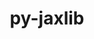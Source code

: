 ---
title: "py-jaxlib"
layout: cache
categories: [package, develop-2024-03-03]
meta: {"versions": ["0.4.25", "0.4.3"], "compilers": ["gcc@=11.4.0", "gcc@=9.4.0"], "oss": ["ubuntu20.04", "ubuntu22.04"], "platforms": ["linux"], "targets": ["neoverse_v1", "neoverse_v2", "ppc64le", "x86_64_v3"], "stacks": ["e4s", "e4s-neoverse-v2", "e4s-neoverse_v1", "e4s-power", "ml-linux-x86_64-cpu", "ml-linux-x86_64-cuda", "ml-linux-x86_64-rocm", "root"], "num_specs": 6, "num_specs_by_stack": {"root": 6, "e4s-power": 1, "e4s-neoverse_v1": 1, "e4s-neoverse-v2": 1, "ml-linux-x86_64-cpu": 1, "ml-linux-x86_64-rocm": 1, "e4s": 1, "ml-linux-x86_64-cuda": 1}}
spec_details: [{"hash": "oj7bg7kxnr3pwxjib32dkhi5rvlfqym3", "compiler": "gcc@=9.4.0", "versions": ["0.4.3"], "os": "ubuntu20.04", "platform": "linux", "target": "ppc64le", "variants": ["build_system=python_pip", "+cuda", "cuda_arch=70"], "stacks": ["root", "e4s-power"], "size": "-", "tarball": "https://binaries.spack.io/develop-2024-03-03/build_cache/linux-ubuntu20.04-ppc64le/gcc-9.4.0/py-jaxlib-0.4.3/linux-ubuntu20.04-ppc64le-gcc-9.4.0-py-jaxlib-0.4.3-oj7bg7kxnr3pwxjib32dkhi5rvlfqym3.spack"}, {"hash": "isoglmz6fnbowkz32vnebc6kxziubnlx", "compiler": "gcc@=11.4.0", "versions": ["0.4.25"], "os": "ubuntu22.04", "platform": "linux", "target": "neoverse_v1", "variants": ["build_system=python_pip", "~cuda"], "stacks": ["e4s-neoverse_v1", "root"], "size": "-", "tarball": "https://binaries.spack.io/develop-2024-03-03/build_cache/linux-ubuntu22.04-neoverse_v1/gcc-11.4.0/py-jaxlib-0.4.25/linux-ubuntu22.04-neoverse_v1-gcc-11.4.0-py-jaxlib-0.4.25-isoglmz6fnbowkz32vnebc6kxziubnlx.spack"}, {"hash": "tznbv2ekhajsfptep7pv42r4mw6dwlq2", "compiler": "gcc@=11.4.0", "versions": ["0.4.25"], "os": "ubuntu22.04", "platform": "linux", "target": "neoverse_v2", "variants": ["build_system=python_pip", "~cuda"], "stacks": ["root", "e4s-neoverse-v2"], "size": "-", "tarball": "https://binaries.spack.io/develop-2024-03-03/build_cache/linux-ubuntu22.04-neoverse_v2/gcc-11.4.0/py-jaxlib-0.4.25/linux-ubuntu22.04-neoverse_v2-gcc-11.4.0-py-jaxlib-0.4.25-tznbv2ekhajsfptep7pv42r4mw6dwlq2.spack"}, {"hash": "vm3d4duwkqrrzo6ecjletjdvicowvwaa", "compiler": "gcc@=11.4.0", "versions": ["0.4.25"], "os": "ubuntu22.04", "platform": "linux", "target": "x86_64_v3", "variants": ["build_system=python_pip", "~cuda"], "stacks": ["root", "ml-linux-x86_64-cpu", "ml-linux-x86_64-rocm"], "size": "-", "tarball": "https://binaries.spack.io/develop-2024-03-03/build_cache/linux-ubuntu22.04-x86_64_v3/gcc-11.4.0/py-jaxlib-0.4.25/linux-ubuntu22.04-x86_64_v3-gcc-11.4.0-py-jaxlib-0.4.25-vm3d4duwkqrrzo6ecjletjdvicowvwaa.spack"}, {"hash": "wxaxhu3p7v4u7uatuji3yvw6w5sciaq6", "compiler": "gcc@=11.4.0", "versions": ["0.4.25"], "os": "ubuntu22.04", "platform": "linux", "target": "x86_64_v3", "variants": ["build_system=python_pip", "~cuda"], "stacks": ["e4s", "root"], "size": "-", "tarball": "https://binaries.spack.io/develop-2024-03-03/build_cache/linux-ubuntu22.04-x86_64_v3/gcc-11.4.0/py-jaxlib-0.4.25/linux-ubuntu22.04-x86_64_v3-gcc-11.4.0-py-jaxlib-0.4.25-wxaxhu3p7v4u7uatuji3yvw6w5sciaq6.spack"}, {"hash": "qa2sqpui55sxhivg66nchyizxgnepcie", "compiler": "gcc@=11.4.0", "versions": ["0.4.25"], "os": "ubuntu22.04", "platform": "linux", "target": "x86_64_v3", "variants": ["build_system=python_pip", "+cuda", "cuda_arch=80"], "stacks": ["ml-linux-x86_64-cuda", "root"], "size": "-", "tarball": "https://binaries.spack.io/develop-2024-03-03/build_cache/linux-ubuntu22.04-x86_64_v3/gcc-11.4.0/py-jaxlib-0.4.25/linux-ubuntu22.04-x86_64_v3-gcc-11.4.0-py-jaxlib-0.4.25-qa2sqpui55sxhivg66nchyizxgnepcie.spack"}]
---